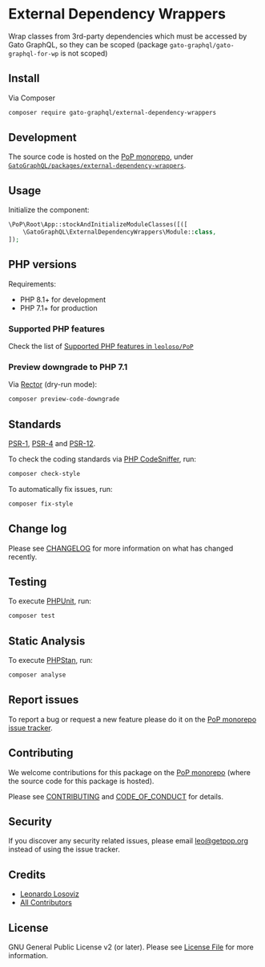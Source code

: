 # External Dependency Wrappers

<!--
[![Build Status][ico-travis]][link-travis]
[![Quality Score][ico-code-quality]][link-code-quality]
[![Software License][ico-license]](LICENSE.md)
[![Latest Version on Packagist][ico-version]][link-packagist]
[![Coverage Status][ico-scrutinizer]][link-scrutinizer]
[![Total Downloads][ico-downloads]][link-downloads]
-->

Wrap classes from 3rd-party dependencies which must be accessed by Gato GraphQL, so they can be scoped (package `gato-graphql/gato-graphql-for-wp` is not scoped)

## Install

Via Composer

``` bash
composer require gato-graphql/external-dependency-wrappers
```

## Development

The source code is hosted on the [PoP monorepo](https://github.com/leoloso/PoP), under [`GatoGraphQL/packages/external-dependency-wrappers`](https://github.com/leoloso/PoP/tree/master/layers/GatoGraphQL/packages/external-dependency-wrappers).

## Usage

Initialize the component:

``` php
\PoP\Root\App::stockAndInitializeModuleClasses([([
    \GatoGraphQL\ExternalDependencyWrappers\Module::class,
]);
```

## PHP versions

Requirements:

- PHP 8.1+ for development
- PHP 7.1+ for production

### Supported PHP features

Check the list of [Supported PHP features in `leoloso/PoP`](https://github.com/leoloso/PoP/blob/master/docs/supported-php-features.md)

### Preview downgrade to PHP 7.1

Via [Rector](https://github.com/rectorphp/rector) (dry-run mode):

```bash
composer preview-code-downgrade
```

## Standards

[PSR-1](https://www.php-fig.org/psr/psr-1), [PSR-4](https://www.php-fig.org/psr/psr-4) and [PSR-12](https://www.php-fig.org/psr/psr-12).

To check the coding standards via [PHP CodeSniffer](https://github.com/squizlabs/PHP_CodeSniffer), run:

``` bash
composer check-style
```

To automatically fix issues, run:

``` bash
composer fix-style
```

## Change log

Please see [CHANGELOG](CHANGELOG.md) for more information on what has changed recently.

## Testing

To execute [PHPUnit](https://phpunit.de/), run:

``` bash
composer test
```

## Static Analysis

To execute [PHPStan](https://github.com/phpstan/phpstan), run:

``` bash
composer analyse
```

## Report issues

To report a bug or request a new feature please do it on the [PoP monorepo issue tracker](https://github.com/leoloso/PoP/issues).

## Contributing

We welcome contributions for this package on the [PoP monorepo](https://github.com/leoloso/PoP) (where the source code for this package is hosted).

Please see [CONTRIBUTING](CONTRIBUTING.md) and [CODE_OF_CONDUCT](CODE_OF_CONDUCT.md) for details.

## Security

If you discover any security related issues, please email leo@getpop.org instead of using the issue tracker.

## Credits

- [Leonardo Losoviz][link-author]
- [All Contributors][link-contributors]

## License

GNU General Public License v2 (or later). Please see [License File](LICENSE.md) for more information.

[ico-version]: https://img.shields.io/packagist/v/gato-graphql/external-dependency-wrappers.svg?style=flat-square
[ico-license]: https://img.shields.io/badge/license-GPLv2-brightgreen.svg?style=flat-square
[ico-travis]: https://img.shields.io/travis/gato-graphql/external-dependency-wrappers/master.svg?style=flat-square
[ico-scrutinizer]: https://img.shields.io/scrutinizer/coverage/g/gato-graphql/external-dependency-wrappers.svg?style=flat-square
[ico-code-quality]: https://img.shields.io/scrutinizer/g/gato-graphql/external-dependency-wrappers.svg?style=flat-square
[ico-downloads]: https://img.shields.io/packagist/dt/gato-graphql/external-dependency-wrappers.svg?style=flat-square

[link-packagist]: https://packagist.org/packages/gato-graphql/external-dependency-wrappers
[link-travis]: https://travis-ci.org/gato-graphql/external-dependency-wrappers
[link-scrutinizer]: https://scrutinizer-ci.com/g/gato-graphql/external-dependency-wrappers/code-structure
[link-code-quality]: https://scrutinizer-ci.com/g/gato-graphql/external-dependency-wrappers
[link-downloads]: https://packagist.org/packages/gato-graphql/external-dependency-wrappers
[link-author]: https://github.com/leoloso
[link-contributors]: ../../../../../../contributors
